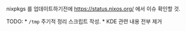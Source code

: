 
nixpkgs 를 업데이트하기전에  <https://status.nixos.org/> 에서 이슈 확인할 것.

TODO:
    * `/tmp` 주기적 정리 스크립트 작성.
    * KDE 관련 내용 전부 제거
